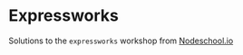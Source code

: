 # Expressworks

Solutions to the `expressworks` workshop from [Nodeschool.io](https://nodeschool.io)

